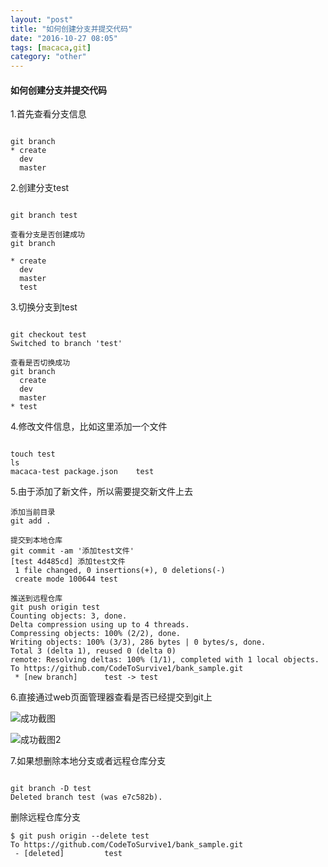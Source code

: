 ```yaml
---
layout: "post"
title: "如何创建分支并提交代码"
date: "2016-10-27 08:05"
tags: [macaca,git]
category: "other"
---
```



#### 如何创建分支并提交代码  

1.首先查看分支信息  

```git

git branch
* create
  dev
  master

```

2.创建分支test  

```git

git branch test

查看分支是否创建成功  
git branch

* create
  dev
  master
  test
```

3.切换分支到test   

```git

git checkout test
Switched to branch 'test'

查看是否切换成功
git branch
  create
  dev
  master
* test

```

4.修改文件信息，比如这里添加一个文件


```git

touch test
ls
macaca-test	package.json	test

```

5.由于添加了新文件，所以需要提交新文件上去  

```git
添加当前目录
git add .

提交到本地仓库
git commit -am '添加test文件'
[test 4d485cd] 添加test文件
 1 file changed, 0 insertions(+), 0 deletions(-)
 create mode 100644 test

推送到远程仓库
git push origin test
Counting objects: 3, done.
Delta compression using up to 4 threads.
Compressing objects: 100% (2/2), done.
Writing objects: 100% (3/3), 286 bytes | 0 bytes/s, done.
Total 3 (delta 1), reused 0 (delta 0)
remote: Resolving deltas: 100% (1/1), completed with 1 local objects.
To https://github.com/CodeToSurvive1/bank_sample.git
 * [new branch]      test -> test

```

6.直接通过web页面管理器查看是否已经提交到git上

![成功截图](../assets/2016-10-27_08-43-27.png)  

![成功截图2](../assets/2016-10-27_08-53-49.png)  


7.如果想删除本地分支或者远程仓库分支

```git

git branch -D test
Deleted branch test (was e7c582b).

```


删除远程仓库分支  

```git
$ git push origin --delete test
To https://github.com/CodeToSurvive1/bank_sample.git
 - [deleted]         test

```
